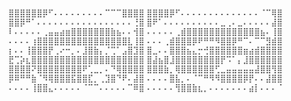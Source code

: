 ⣿⣿⣿⣿⣿⣿⡿⠋⠄⠄⠄⠄⠄⠄⠄⠄⠄⠉⠉⠉⣿⣿⣿⣿
⣿⣿⣿⣿⡿⠋⠄⠄⠄⠄⠄⠄⠄⠄⠄⠄⠄⠄⠄⠄⠈⠉⢿⣿
⣿⣿⡿⠛⠁⠄⠄⠄⠄⠄⠄⠄⠄⠄⠄⠄⠄⠄⠄⠄⠄⠄⢘⣿
⣿⠟⠁⠄⠄⠄⠄⠄⠄⠄⠄⠄⠄⣀⢀⠄⣀⠄⠄⠄⠄⠄⣼⣿
⠇⠄⠄⠄⠄⠄⢀⣤⣤⣴⣶⣿⣿⣿⣿⣿⣿⣿⣷⣦⠄⠄⢺⣿
⠄⠄⠄⠄⠄⢀⣾⣿⣿⣿⣿⣿⣿⣿⣿⣿⣿⣿⣿⣿⣦⠄⢸⣿
⠄⠄⠄⠄⢰⣿⣿⣿⣿⣿⣿⣿⣿⣿⣿⣿⣿⣿⣿⣿⣿⣇⢸⣿
⠄⠄⠄⢀⣾⣿⣿⣿⡿⠟⠛⠛⠻⣿⣿⡿⠛⠉⠄⠉⠉⣻⣾⣿
⡆⠄⠄⢸⣿⣿⣿⡟⢀⠔⠒⡀⠄⣸⣿⣷⡄⡈⢉⠁⣠⣿⣹⣿
⣿⣀⠄⠄⣿⣿⣿⣦⣄⡒⢚⣿⣿⣿⣿⣿⣿⣶⣴⣾⣿⣿⣿⣿
⣟⢉⡵⣆⣿⣿⣿⣿⣿⣿⣿⣿⣿⣿⣿⣿⣿⣿⣿⣿⣿⣿⣿⣿
⣿⣼⣦⣿⣸⣿⣿⣿⣿⣿⣿⣿⣿⡟⠩⠁⡄⣸⣿⣿⣿⣿⣿⣿
⣿⣿⣿⣿⠝⣿⣿⣿⣿⣿⣿⣿⣿⠟⢁⣀⡀⠄⠙⢿⣿⣿⣿⣿
⣿⣿⣿⣷⡀⢿⣿⣿⣿⣿⣿⣿⢋⣀⣤⣤⣤⣤⣤⣼⣿⣿⢻⣿
⡿⠿⠛⠛⣷⠈⠻⢿⣿⣿⣿⣯⣿⣿⣏⡀⢀⣹⣿⠙⠟⠄⣼⣿
⠄⠄⠄⠄⣿⣧⡀⠄⠈⠉⠛⠻⠻⣿⣿⣿⣿⡿⡟⠄⠄⣼⣿⣿
⠄⠄⠄⠄⢸⣿⣿⣄⠄⠄⠄⠄⠄⠈⠉⠉⠄⠄⠄⠄⠄⠉⠿⣿
⠄⠄⠄⠄⠄⢻⣿⣿⣷⣆⡀⠄⠄⠄⠄⠄⠄⠄⣴⡇⠄⠄⠄⠈
